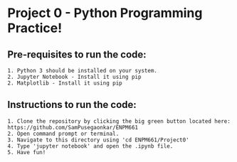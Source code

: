 <h1>Project 0 - Python Programming Practice!</h1>

  <h2>Pre-requisites to run the code:</h2>

    1. Python 3 should be installed on your system.
    2. Jupyter Notebook - Install it using pip
    2. Matplotlib - Install it using pip

  <h2>Instructions to run the code:</h2>
  
    1. Clone the repository by clicking the big green button located here: https://github.com/SamPusegaonkar/ENPM661
    2. Open command prompt or terminal.
    3. Navigate to this directory using 'cd ENPM661/Project0'
    4. Type 'jupyter notebook' and open the .ipynb file.
    5. Have fun!



